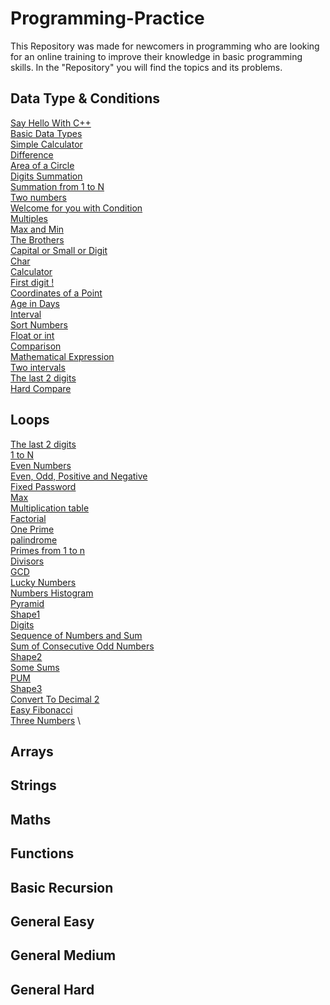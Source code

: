 # Programming-Practice

This Repository was made for newcomers in programming who are looking for an online training to improve their knowledge in basic programming skills.
In the "Repository" you will find the topics and its problems.

## Data Type & Conditions
[Say Hello With C++](https://codeforces.com/group/MWSDmqGsZm/contest/219158/problem/A) \
[Basic Data Types](https://codeforces.com/group/MWSDmqGsZm/contest/219158/problem/B) \
[Simple Calculator](https://codeforces.com/group/MWSDmqGsZm/contest/219158/problem/C) \
[Difference](https://codeforces.com/group/MWSDmqGsZm/contest/219158/problem/D) \
[Area of a Circle](https://codeforces.com/group/MWSDmqGsZm/contest/219158/problem/E) \
[Digits Summation](https://codeforces.com/group/MWSDmqGsZm/contest/219158/problem/F) \
[Summation from 1 to N](https://codeforces.com/group/MWSDmqGsZm/contest/219158/problem/G) \
[Two numbers](https://codeforces.com/group/MWSDmqGsZm/contest/219158/problem/H) \
[Welcome for you with Condition](https://codeforces.com/group/MWSDmqGsZm/contest/219158/problem/I) \
[Multiples](https://codeforces.com/group/MWSDmqGsZm/contest/219158/problem/J) \
[Max and Min](https://codeforces.com/group/MWSDmqGsZm/contest/219158/problem/K) \
[The Brothers](https://codeforces.com/group/MWSDmqGsZm/contest/219158/problem/L) \
[Capital or Small or Digit](https://codeforces.com/group/MWSDmqGsZm/contest/219158/problem/M) \
[Char](https://codeforces.com/group/MWSDmqGsZm/contest/219158/problem/N) \
[Calculator](https://codeforces.com/group/MWSDmqGsZm/contest/219158/problem/O) \
[First digit !](https://codeforces.com/group/MWSDmqGsZm/contest/219158/problem/P) \
[Coordinates of a Point](https://codeforces.com/group/MWSDmqGsZm/contest/219158/problem/Q) \
[Age in Days](https://codeforces.com/group/MWSDmqGsZm/contest/219158/problem/R) \
[Interval](https://codeforces.com/group/MWSDmqGsZm/contest/219158/problem/S) \
[Sort Numbers](https://codeforces.com/group/MWSDmqGsZm/contest/219158/problem/T) \
[Float or int](https://codeforces.com/group/MWSDmqGsZm/contest/219158/problem/U) \
[ Comparison](https://codeforces.com/group/MWSDmqGsZm/contest/219158/problem/V) \
[Mathematical Expression](https://codeforces.com/group/MWSDmqGsZm/contest/219158/problem/W) \
[Two intervals](https://codeforces.com/group/MWSDmqGsZm/contest/219158/problem/X) \
[The last 2 digits](https://codeforces.com/group/MWSDmqGsZm/contest/219158/problem/Y) \
[ Hard Compare](https://codeforces.com/group/MWSDmqGsZm/contest/219158/problem/Z)

## Loops
[The last 2 digits](https://codeforces.com/group/MWSDmqGsZm/contest/219432/problem/A) \
[1 to N](https://codeforces.com/group/MWSDmqGsZm/contest/219432/problem/B) \
[Even Numbers](https://codeforces.com/group/MWSDmqGsZm/contest/219432/problem/C) \
[Even, Odd, Positive and Negative](https://codeforces.com/group/MWSDmqGsZm/contest/219432/problem/D) \
[Fixed Password](https://codeforces.com/group/MWSDmqGsZm/contest/219432/problem/E) \
[Max](https://codeforces.com/group/MWSDmqGsZm/contest/219432/problem/E) \
[Multiplication table](https://codeforces.com/group/MWSDmqGsZm/contest/219432/problem/F) \
[Factorial](https://codeforces.com/group/MWSDmqGsZm/contest/219432/problem/G) \
[One Prime](https://codeforces.com/group/MWSDmqGsZm/contest/219432/problem/H) \
[palindrome](https://codeforces.com/group/MWSDmqGsZm/contest/219432/problem/I) \
[Primes from 1 to n](https://codeforces.com/group/MWSDmqGsZm/contest/219432/problem/J) \
[Divisors](https://codeforces.com/group/MWSDmqGsZm/contest/219432/problem/K) \
[GCD](https://codeforces.com/group/MWSDmqGsZm/contest/219432/problem/L) \
[Lucky Numbers](https://codeforces.com/group/MWSDmqGsZm/contest/219432/problem/M) \
[Numbers Histogram](https://codeforces.com/group/MWSDmqGsZm/contest/219432/problem/N) \
[Pyramid](https://codeforces.com/group/MWSDmqGsZm/contest/219432/problem/O) \
[Shape1](https://codeforces.com/group/MWSDmqGsZm/contest/219432/problem/P) \
[Digits](https://codeforces.com/group/MWSDmqGsZm/contest/219432/problem/Q) \
[Sequence of Numbers and Sum](https://codeforces.com/group/MWSDmqGsZm/contest/219432/problem/R) \
[Sum of Consecutive Odd Numbers](https://codeforces.com/group/MWSDmqGsZm/contest/219432/problem/S) \
[Shape2](https://codeforces.com/group/MWSDmqGsZm/contest/219432/problem/T) \
[Some Sums](https://codeforces.com/group/MWSDmqGsZm/contest/219432/problem/U) \
[PUM](https://codeforces.com/group/MWSDmqGsZm/contest/219432/problem/V) \
[Shape3](https://codeforces.com/group/MWSDmqGsZm/contest/219432/problem/W) \
[Convert To Decimal 2](https://codeforces.com/group/MWSDmqGsZm/contest/219432/problem/X) \
[Easy Fibonacci](https://codeforces.com/group/MWSDmqGsZm/contest/219432/problem/Y) \
[Three Numbers](https://codeforces.com/group/MWSDmqGsZm/contest/219432/problem/Z) \

## Arrays
## Strings
## Maths
## Functions
## Basic Recursion
## General Easy
## General Medium
## General Hard

